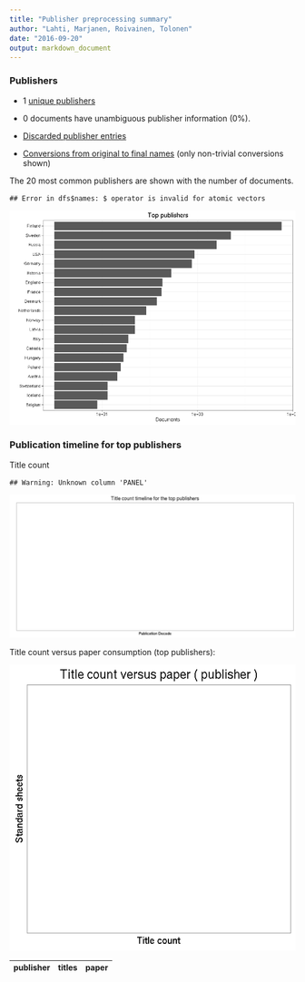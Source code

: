 ```yaml
---
title: "Publisher preprocessing summary"
author: "Lahti, Marjanen, Roivainen, Tolonen"
date: "2016-09-20"
output: markdown_document
---
```



### Publishers

 * 1 [unique publishers](output.tables/publisher_accepted.csv)

 * 0 documents have unambiguous publisher information (0%). 

 * [Discarded publisher entries](output.tables/publisher_discarded.csv)

 * [Conversions from original to final names](output.tables/publisher_conversion_nontrivial.csv) (only non-trivial conversions shown)


The 20 most common publishers are shown with the number of documents. 


```
## Error in dfs$names: $ operator is invalid for atomic vectors
```

![plot of chunk summarypublisher2](figure/summarypublisher2-1.png)

### Publication timeline for top publishers

Title count


```
## Warning: Unknown column 'PANEL'
```

![plot of chunk summaryTop10pubtimeline](figure/summaryTop10pubtimeline-1.png)



Title count versus paper consumption (top publishers):

![plot of chunk publishertitlespapers](figure/publishertitlespapers-1.png)

|publisher | titles|paper |
|:---------|------:|:-----|


